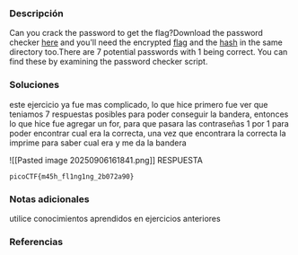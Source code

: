 ### Descripción 
Can you crack the password to get the flag?Download the password checker [here](https://artifacts.picoctf.net/c/16/level3.py) and you'll need the encrypted [flag](https://artifacts.picoctf.net/c/16/level3.flag.txt.enc) and the [hash](https://artifacts.picoctf.net/c/16/level3.hash.bin) in the same directory too.There are 7 potential passwords with 1 being correct. You can find these by examining the password checker script.

### Soluciones

este ejercicio ya fue mas complicado, lo que hice primero fue ver que teniamos 7 respuestas posibles para poder conseguir la bandera, entonces lo que hice fue agregar un for, para que pasara las contraseñas 1 por 1 para poder encontrar cual era la correcta, una vez que encontrara la correcta la imprime para saber cual era y me da la bandera

![[Pasted image 20250906161841.png]]
RESPUESTA

```
picoCTF{m45h_fl1ng1ng_2b072a90}
```


### Notas adicionales 

utilice conocimientos aprendidos en ejercicios anteriores

### Referencias 
